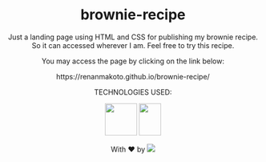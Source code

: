 <h1 align="center">brownie-recipe</h1>

<p align="center">Just a landing page using HTML and CSS for publishing my brownie recipe. So it can accessed wherever I am. Feel free to try this recipe.</p>

<p align="center">You may access the page by clicking on the link below:</p>

<p align="center">https://renanmakoto.github.io/brownie-recipe/</p>


<div align="center">  

TECHNOLOGIES USED:

<a><img src="https://upload.wikimedia.org/wikipedia/commons/thumb/6/61/HTML5_logo_and_wordmark.svg/2048px-HTML5_logo_and_wordmark.svg.png" style="width: 64px; height: 64px;" /></a>
<a><img src="https://upload.wikimedia.org/wikipedia/commons/thumb/d/d5/CSS3_logo_and_wordmark.svg/1452px-CSS3_logo_and_wordmark.svg.png" style="width: 44px; height: 64px;" /></a>

</div>

<p align="center">With ❤ by <img src=https://img.shields.io/badge/-dotExtension-black /> <p/>
